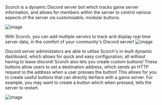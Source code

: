 Scorch is a dynamic Discord server bot which tracks game server information, and allows for members within the server to control various aspects of the server via customisable, modular buttons.

![image](https://github.com/user-attachments/assets/e96c5f96-2d00-4722-9ebc-4a4353ffe2a3)

With Scorch, you can add multiple servers to track and display real time server data, in the comfort of your community's Discord server!
![image](https://github.com/user-attachments/assets/8d8b5b50-9247-427c-81cc-b2f1841f206b)

Discord server administators are able to utilise Scorch's in-built dynamic dashboard, which allows for quick and easy configuration, all without having to leave discord! Scorch also lets you create custom buttons! These buttons allow users to set a destination address, which sends an HTTP request to the address when a user presses the button! This allows for you to create useful buttons that can directly iterface with a game server. For example, you may want to create a button which when pressed, tells the server to restart.

![image](https://github.com/user-attachments/assets/1b29641e-406f-491e-a96e-ec33773ed623)
